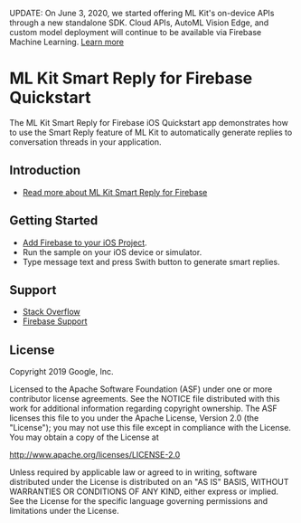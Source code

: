 UPDATE: On June 3, 2020, we started offering ML Kit's on-device APIs through a new standalone SDK. Cloud APIs, AutoML Vision Edge, and custom model deployment will continue to be available via Firebase Machine Learning. [Learn more](https://developers.google.com/ml-kit)

ML Kit Smart Reply for Firebase Quickstart
=======================

The ML Kit Smart Reply for Firebase iOS Quickstart app demonstrates how to use the Smart Reply feature of
ML Kit to automatically generate replies to conversation threads in your application.

Introduction
------------

- [Read more about ML Kit Smart Reply for Firebase](https://firebase.google.com/docs/ml-kit/android/generate-smart-replies)

Getting Started
---------------

- [Add Firebase to your iOS Project](https://firebase.google.com/docs/ios/setup).
- Run the sample on your iOS device or simulator.
- Type message text and press Swith button to generate smart replies.

Support
-------

- [Stack Overflow](https://stackoverflow.com/questions/tagged/firebase-mlkit)
- [Firebase Support](https://firebase.google.com/support/)

License
-------

Copyright 2019 Google, Inc.

Licensed to the Apache Software Foundation (ASF) under one or more contributor
license agreements.  See the NOTICE file distributed with this work for
additional information regarding copyright ownership.  The ASF licenses this
file to you under the Apache License, Version 2.0 (the "License"); you may not
use this file except in compliance with the License.  You may obtain a copy of
the License at

  http://www.apache.org/licenses/LICENSE-2.0

Unless required by applicable law or agreed to in writing, software
distributed under the License is distributed on an "AS IS" BASIS, WITHOUT
WARRANTIES OR CONDITIONS OF ANY KIND, either express or implied.  See the
License for the specific language governing permissions and limitations under
the License.
